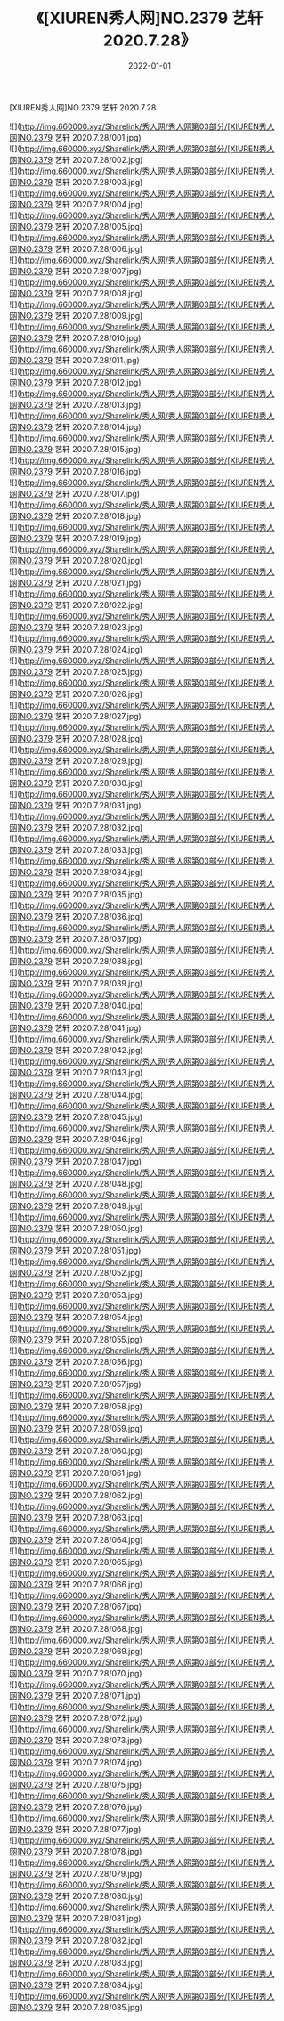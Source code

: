 ﻿---
layout: post
title:  《[XIUREN秀人网]NO.2379 艺轩 2020.7.28》
date:   2022-01-01
img: http://img.660000.xyz/Sharelink/秀人网/秀人网第03部分/[XIUREN秀人网]NO.2379 艺轩 2020.7.28/000.jpg
categories: [美女, 清纯, 唯美]
---

[XIUREN秀人网]NO.2379 艺轩 2020.7.28

 ![](http://img.660000.xyz/Sharelink/秀人网/秀人网第03部分/[XIUREN秀人网]NO.2379 艺轩 2020.7.28/001.jpg) <br>![](http://img.660000.xyz/Sharelink/秀人网/秀人网第03部分/[XIUREN秀人网]NO.2379 艺轩 2020.7.28/002.jpg) <br>![](http://img.660000.xyz/Sharelink/秀人网/秀人网第03部分/[XIUREN秀人网]NO.2379 艺轩 2020.7.28/003.jpg) <br>![](http://img.660000.xyz/Sharelink/秀人网/秀人网第03部分/[XIUREN秀人网]NO.2379 艺轩 2020.7.28/004.jpg) <br>![](http://img.660000.xyz/Sharelink/秀人网/秀人网第03部分/[XIUREN秀人网]NO.2379 艺轩 2020.7.28/005.jpg) <br>![](http://img.660000.xyz/Sharelink/秀人网/秀人网第03部分/[XIUREN秀人网]NO.2379 艺轩 2020.7.28/006.jpg) <br>![](http://img.660000.xyz/Sharelink/秀人网/秀人网第03部分/[XIUREN秀人网]NO.2379 艺轩 2020.7.28/007.jpg) <br>![](http://img.660000.xyz/Sharelink/秀人网/秀人网第03部分/[XIUREN秀人网]NO.2379 艺轩 2020.7.28/008.jpg) <br>![](http://img.660000.xyz/Sharelink/秀人网/秀人网第03部分/[XIUREN秀人网]NO.2379 艺轩 2020.7.28/009.jpg) <br>![](http://img.660000.xyz/Sharelink/秀人网/秀人网第03部分/[XIUREN秀人网]NO.2379 艺轩 2020.7.28/010.jpg) <br>![](http://img.660000.xyz/Sharelink/秀人网/秀人网第03部分/[XIUREN秀人网]NO.2379 艺轩 2020.7.28/011.jpg) <br>![](http://img.660000.xyz/Sharelink/秀人网/秀人网第03部分/[XIUREN秀人网]NO.2379 艺轩 2020.7.28/012.jpg) <br>![](http://img.660000.xyz/Sharelink/秀人网/秀人网第03部分/[XIUREN秀人网]NO.2379 艺轩 2020.7.28/013.jpg) <br>![](http://img.660000.xyz/Sharelink/秀人网/秀人网第03部分/[XIUREN秀人网]NO.2379 艺轩 2020.7.28/014.jpg) <br>![](http://img.660000.xyz/Sharelink/秀人网/秀人网第03部分/[XIUREN秀人网]NO.2379 艺轩 2020.7.28/015.jpg) <br>![](http://img.660000.xyz/Sharelink/秀人网/秀人网第03部分/[XIUREN秀人网]NO.2379 艺轩 2020.7.28/016.jpg) <br>![](http://img.660000.xyz/Sharelink/秀人网/秀人网第03部分/[XIUREN秀人网]NO.2379 艺轩 2020.7.28/017.jpg) <br>![](http://img.660000.xyz/Sharelink/秀人网/秀人网第03部分/[XIUREN秀人网]NO.2379 艺轩 2020.7.28/018.jpg) <br>![](http://img.660000.xyz/Sharelink/秀人网/秀人网第03部分/[XIUREN秀人网]NO.2379 艺轩 2020.7.28/019.jpg) <br>![](http://img.660000.xyz/Sharelink/秀人网/秀人网第03部分/[XIUREN秀人网]NO.2379 艺轩 2020.7.28/020.jpg) <br>![](http://img.660000.xyz/Sharelink/秀人网/秀人网第03部分/[XIUREN秀人网]NO.2379 艺轩 2020.7.28/021.jpg) <br>![](http://img.660000.xyz/Sharelink/秀人网/秀人网第03部分/[XIUREN秀人网]NO.2379 艺轩 2020.7.28/022.jpg) <br>![](http://img.660000.xyz/Sharelink/秀人网/秀人网第03部分/[XIUREN秀人网]NO.2379 艺轩 2020.7.28/023.jpg) <br>![](http://img.660000.xyz/Sharelink/秀人网/秀人网第03部分/[XIUREN秀人网]NO.2379 艺轩 2020.7.28/024.jpg) <br>![](http://img.660000.xyz/Sharelink/秀人网/秀人网第03部分/[XIUREN秀人网]NO.2379 艺轩 2020.7.28/025.jpg) <br>![](http://img.660000.xyz/Sharelink/秀人网/秀人网第03部分/[XIUREN秀人网]NO.2379 艺轩 2020.7.28/026.jpg) <br>![](http://img.660000.xyz/Sharelink/秀人网/秀人网第03部分/[XIUREN秀人网]NO.2379 艺轩 2020.7.28/027.jpg) <br>![](http://img.660000.xyz/Sharelink/秀人网/秀人网第03部分/[XIUREN秀人网]NO.2379 艺轩 2020.7.28/028.jpg) <br>![](http://img.660000.xyz/Sharelink/秀人网/秀人网第03部分/[XIUREN秀人网]NO.2379 艺轩 2020.7.28/029.jpg) <br>![](http://img.660000.xyz/Sharelink/秀人网/秀人网第03部分/[XIUREN秀人网]NO.2379 艺轩 2020.7.28/030.jpg) <br>![](http://img.660000.xyz/Sharelink/秀人网/秀人网第03部分/[XIUREN秀人网]NO.2379 艺轩 2020.7.28/031.jpg) <br>![](http://img.660000.xyz/Sharelink/秀人网/秀人网第03部分/[XIUREN秀人网]NO.2379 艺轩 2020.7.28/032.jpg) <br>![](http://img.660000.xyz/Sharelink/秀人网/秀人网第03部分/[XIUREN秀人网]NO.2379 艺轩 2020.7.28/033.jpg) <br>![](http://img.660000.xyz/Sharelink/秀人网/秀人网第03部分/[XIUREN秀人网]NO.2379 艺轩 2020.7.28/034.jpg) <br>![](http://img.660000.xyz/Sharelink/秀人网/秀人网第03部分/[XIUREN秀人网]NO.2379 艺轩 2020.7.28/035.jpg) <br>![](http://img.660000.xyz/Sharelink/秀人网/秀人网第03部分/[XIUREN秀人网]NO.2379 艺轩 2020.7.28/036.jpg) <br>![](http://img.660000.xyz/Sharelink/秀人网/秀人网第03部分/[XIUREN秀人网]NO.2379 艺轩 2020.7.28/037.jpg) <br>![](http://img.660000.xyz/Sharelink/秀人网/秀人网第03部分/[XIUREN秀人网]NO.2379 艺轩 2020.7.28/038.jpg) <br>![](http://img.660000.xyz/Sharelink/秀人网/秀人网第03部分/[XIUREN秀人网]NO.2379 艺轩 2020.7.28/039.jpg) <br>![](http://img.660000.xyz/Sharelink/秀人网/秀人网第03部分/[XIUREN秀人网]NO.2379 艺轩 2020.7.28/040.jpg) <br>![](http://img.660000.xyz/Sharelink/秀人网/秀人网第03部分/[XIUREN秀人网]NO.2379 艺轩 2020.7.28/041.jpg) <br>![](http://img.660000.xyz/Sharelink/秀人网/秀人网第03部分/[XIUREN秀人网]NO.2379 艺轩 2020.7.28/042.jpg) <br>![](http://img.660000.xyz/Sharelink/秀人网/秀人网第03部分/[XIUREN秀人网]NO.2379 艺轩 2020.7.28/043.jpg) <br>![](http://img.660000.xyz/Sharelink/秀人网/秀人网第03部分/[XIUREN秀人网]NO.2379 艺轩 2020.7.28/044.jpg) <br>![](http://img.660000.xyz/Sharelink/秀人网/秀人网第03部分/[XIUREN秀人网]NO.2379 艺轩 2020.7.28/045.jpg) <br>![](http://img.660000.xyz/Sharelink/秀人网/秀人网第03部分/[XIUREN秀人网]NO.2379 艺轩 2020.7.28/046.jpg) <br>![](http://img.660000.xyz/Sharelink/秀人网/秀人网第03部分/[XIUREN秀人网]NO.2379 艺轩 2020.7.28/047.jpg) <br>![](http://img.660000.xyz/Sharelink/秀人网/秀人网第03部分/[XIUREN秀人网]NO.2379 艺轩 2020.7.28/048.jpg) <br>![](http://img.660000.xyz/Sharelink/秀人网/秀人网第03部分/[XIUREN秀人网]NO.2379 艺轩 2020.7.28/049.jpg) <br>![](http://img.660000.xyz/Sharelink/秀人网/秀人网第03部分/[XIUREN秀人网]NO.2379 艺轩 2020.7.28/050.jpg) <br>![](http://img.660000.xyz/Sharelink/秀人网/秀人网第03部分/[XIUREN秀人网]NO.2379 艺轩 2020.7.28/051.jpg) <br>![](http://img.660000.xyz/Sharelink/秀人网/秀人网第03部分/[XIUREN秀人网]NO.2379 艺轩 2020.7.28/052.jpg) <br>![](http://img.660000.xyz/Sharelink/秀人网/秀人网第03部分/[XIUREN秀人网]NO.2379 艺轩 2020.7.28/053.jpg) <br>![](http://img.660000.xyz/Sharelink/秀人网/秀人网第03部分/[XIUREN秀人网]NO.2379 艺轩 2020.7.28/054.jpg) <br>![](http://img.660000.xyz/Sharelink/秀人网/秀人网第03部分/[XIUREN秀人网]NO.2379 艺轩 2020.7.28/055.jpg) <br>![](http://img.660000.xyz/Sharelink/秀人网/秀人网第03部分/[XIUREN秀人网]NO.2379 艺轩 2020.7.28/056.jpg) <br>![](http://img.660000.xyz/Sharelink/秀人网/秀人网第03部分/[XIUREN秀人网]NO.2379 艺轩 2020.7.28/057.jpg) <br>![](http://img.660000.xyz/Sharelink/秀人网/秀人网第03部分/[XIUREN秀人网]NO.2379 艺轩 2020.7.28/058.jpg) <br>![](http://img.660000.xyz/Sharelink/秀人网/秀人网第03部分/[XIUREN秀人网]NO.2379 艺轩 2020.7.28/059.jpg) <br>![](http://img.660000.xyz/Sharelink/秀人网/秀人网第03部分/[XIUREN秀人网]NO.2379 艺轩 2020.7.28/060.jpg) <br>![](http://img.660000.xyz/Sharelink/秀人网/秀人网第03部分/[XIUREN秀人网]NO.2379 艺轩 2020.7.28/061.jpg) <br>![](http://img.660000.xyz/Sharelink/秀人网/秀人网第03部分/[XIUREN秀人网]NO.2379 艺轩 2020.7.28/062.jpg) <br>![](http://img.660000.xyz/Sharelink/秀人网/秀人网第03部分/[XIUREN秀人网]NO.2379 艺轩 2020.7.28/063.jpg) <br>![](http://img.660000.xyz/Sharelink/秀人网/秀人网第03部分/[XIUREN秀人网]NO.2379 艺轩 2020.7.28/064.jpg) <br>![](http://img.660000.xyz/Sharelink/秀人网/秀人网第03部分/[XIUREN秀人网]NO.2379 艺轩 2020.7.28/065.jpg) <br>![](http://img.660000.xyz/Sharelink/秀人网/秀人网第03部分/[XIUREN秀人网]NO.2379 艺轩 2020.7.28/066.jpg) <br>![](http://img.660000.xyz/Sharelink/秀人网/秀人网第03部分/[XIUREN秀人网]NO.2379 艺轩 2020.7.28/067.jpg) <br>![](http://img.660000.xyz/Sharelink/秀人网/秀人网第03部分/[XIUREN秀人网]NO.2379 艺轩 2020.7.28/068.jpg) <br>![](http://img.660000.xyz/Sharelink/秀人网/秀人网第03部分/[XIUREN秀人网]NO.2379 艺轩 2020.7.28/069.jpg) <br>![](http://img.660000.xyz/Sharelink/秀人网/秀人网第03部分/[XIUREN秀人网]NO.2379 艺轩 2020.7.28/070.jpg) <br>![](http://img.660000.xyz/Sharelink/秀人网/秀人网第03部分/[XIUREN秀人网]NO.2379 艺轩 2020.7.28/071.jpg) <br>![](http://img.660000.xyz/Sharelink/秀人网/秀人网第03部分/[XIUREN秀人网]NO.2379 艺轩 2020.7.28/072.jpg) <br>![](http://img.660000.xyz/Sharelink/秀人网/秀人网第03部分/[XIUREN秀人网]NO.2379 艺轩 2020.7.28/073.jpg) <br>![](http://img.660000.xyz/Sharelink/秀人网/秀人网第03部分/[XIUREN秀人网]NO.2379 艺轩 2020.7.28/074.jpg) <br>![](http://img.660000.xyz/Sharelink/秀人网/秀人网第03部分/[XIUREN秀人网]NO.2379 艺轩 2020.7.28/075.jpg) <br>![](http://img.660000.xyz/Sharelink/秀人网/秀人网第03部分/[XIUREN秀人网]NO.2379 艺轩 2020.7.28/076.jpg) <br>![](http://img.660000.xyz/Sharelink/秀人网/秀人网第03部分/[XIUREN秀人网]NO.2379 艺轩 2020.7.28/077.jpg) <br>![](http://img.660000.xyz/Sharelink/秀人网/秀人网第03部分/[XIUREN秀人网]NO.2379 艺轩 2020.7.28/078.jpg) <br>![](http://img.660000.xyz/Sharelink/秀人网/秀人网第03部分/[XIUREN秀人网]NO.2379 艺轩 2020.7.28/079.jpg) <br>![](http://img.660000.xyz/Sharelink/秀人网/秀人网第03部分/[XIUREN秀人网]NO.2379 艺轩 2020.7.28/080.jpg) <br>![](http://img.660000.xyz/Sharelink/秀人网/秀人网第03部分/[XIUREN秀人网]NO.2379 艺轩 2020.7.28/081.jpg) <br>![](http://img.660000.xyz/Sharelink/秀人网/秀人网第03部分/[XIUREN秀人网]NO.2379 艺轩 2020.7.28/082.jpg) <br>![](http://img.660000.xyz/Sharelink/秀人网/秀人网第03部分/[XIUREN秀人网]NO.2379 艺轩 2020.7.28/083.jpg) <br>![](http://img.660000.xyz/Sharelink/秀人网/秀人网第03部分/[XIUREN秀人网]NO.2379 艺轩 2020.7.28/084.jpg) <br>![](http://img.660000.xyz/Sharelink/秀人网/秀人网第03部分/[XIUREN秀人网]NO.2379 艺轩 2020.7.28/085.jpg) <br>
